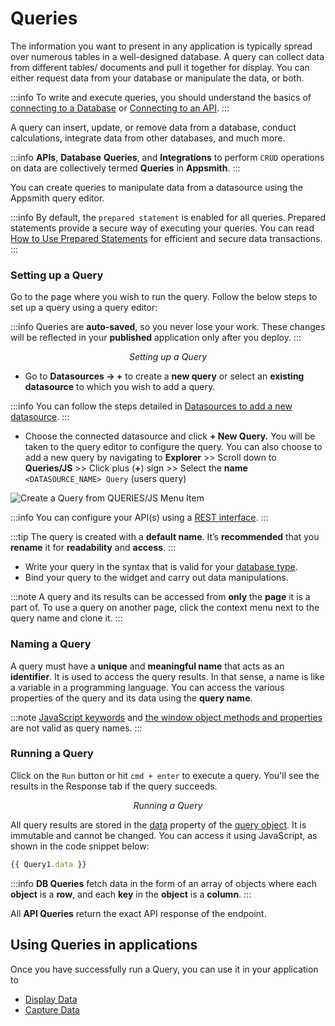 # Queries

The information you want to present in any application is typically spread over numerous tables in a well-designed database. A query can collect data from different tables/ documents and pull it together for display. You can either request data from your database or manipulate the data, or both.

:::info
To write and execute queries, you should understand the basics of [connecting to a Database](../../connecting-to-data-sources/connecting-to-databases.md) or [Connecting to an API](../../connecting-to-data-sources/authentication/connect-to-apis.md).
:::

A query can insert, update, or remove data from a database, conduct calculations, integrate data from other databases, and much more.

:::info
**APIs**, **Database** **Queries**, and **Integrations** to perform `CRUD` operations on data are collectively termed **Queries** in **Appsmith**.
:::

You can create queries to manipulate data from a datasource using the Appsmith query editor.

:::info
By default, the `prepared statement` is enabled for all queries. Prepared statements provide a secure way of executing your queries. You can read  [How to Use Prepared Statements](../../../learning-and-resources/how-to-guides/how-to-use-prepared-statements.md) for efficient and secure data transactions.
:::

### **Setting up a Query**

Go to the page where you wish to run the query. Follow the below steps to set up a query using a query editor:

:::info
Queries are **auto-saved**, so you never lose your work. These changes will be reflected in your **published** application only after you deploy.
:::

 <figure>
 <object data="https://www.youtube.com/embed/N6zRxIVSGfk?autoplay=0" width='750px' height='400px'></object>
 <figcaption align="center"><i>Setting up a Query</i></figcaption>
</figure> 


* Go to **Datasources → +** to create a **new query** or select an **existing datasource** to which you wish to add a query.

:::info
You can follow the steps detailed in [Datasources to add a new datasource](../../connecting-to-data-sources/connecting-to-databases.md#connecting-to-a-database).
:::

* Choose the connected datasource and click **+ New Query.** You will be taken to the query editor to configure the query. You can also choose to add a new query by navigating to **Explorer** >> Scroll down to **Queries/JS** >> Click plus (**+**) sign >> Select the **name** `<DATASOURCE_NAME> Query` (users query)

![Create a Query from QUERIES/JS Menu Item](</img/Core_Concepts__Data_Access_and_Binding__Setting_up_Query__Add_Query.png>)

:::info
You can configure your API(s) using a [REST interface](../../connecting-to-data-sources/authentication/connect-to-apis.md).
:::

:::tip
The query is created with a **default name**. It’s **recommended** that you **rename** it for **readability** and **access**.
:::

* Write your query in the syntax that is valid for your [database type](../../connecting-to-data-sources/connecting-to-databases.md#supported-databases).
* Bind your query to the widget and carry out data manipulations.

:::note
A query and its results can be accessed from **only** the **page** it is a part of. To use a query on another page, click the context menu next to the query name and clone it.
:::

### **Naming a Query**

A query must have a **unique** and **meaningful name** that acts as an **identifier**. It is used to access the query results. In that sense, a name is like a variable in a programming language. You can access the various properties of the query and its data using the **query name**.

:::note
[JavaScript keywords](https://www.w3schools.com/js/js\_reserved.asp) and [the window object methods and properties](https://www.w3schools.com/jsref/obj\_window.asp) are not valid as query names.
:::

### **Running a Query**

Click on the `Run` button or hit `cmd + enter` to execute a query. You'll see the results in the Response tab if the query succeeds.

 <figure>
 <object data="https://www.youtube.com/embed/0xA7ChO7Rlk?autoplay=0" width='750px' height='400px'></object>
 <figcaption align="center"><i>Running a Query</i></figcaption>
</figure>  


All query results are stored in the [data](../../../reference/appsmith-framework/query-object.md#data) property of the [query object](../../../reference/appsmith-framework/query-object.md). It is immutable and cannot be changed. You can access it using JavaScript, as shown in the code snippet below:

```javascript
{{ Query1.data }}
```

:::info
**DB Queries** fetch data in the form of an array of objects where each **object** is a **row**, and each **key** in the **object** is a **column**.
:::

All **API Queries** return the exact API response of the endpoint.

## Using Queries in applications

Once you have successfully run a Query, you can use it in your application to

* [Display Data](../displaying-data-read/)
* [Capture Data](../capturing-data-write/)
